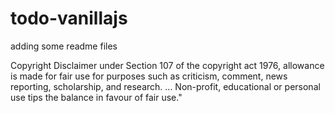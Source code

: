 # todo-vanillajs

adding some readme files

Copyright Disclaimer under Section 107 of the copyright act 1976, allowance is made for fair use for purposes such as criticism, comment, news reporting, scholarship, and research. ... Non-profit, educational or personal use tips the balance in favour of fair use."
